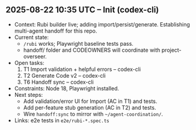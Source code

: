 ## 2025-08-22 10:35 UTC – Init (codex-cli)
- Context: Rubi builder live; adding import/persist/generate. Establishing multi-agent handoff for this repo.
- Current state:
  - `/rubi` works; Playwright baseline tests pass.
  - handoff/ folder and CODEOWNERS will coordinate with project-overseer.
- Open tasks:
  1. T1 Import validation + helpful errors – codex-cli
  2. T2 Generate Code v2 – codex-cli
  3. T6 Handoff sync – codex-cli
- Constraints: Node 18, Playwright installed.
- Next steps:
  - Add validation/error UI for Import (AC in T1) and tests.
  - Add per-feature stub generation (AC in T2) and tests.
  - Wire `handoff:sync` to mirror with `~/agent-coordination/`.
- Links: e2e tests in `e2e/rubi-*.spec.ts`


